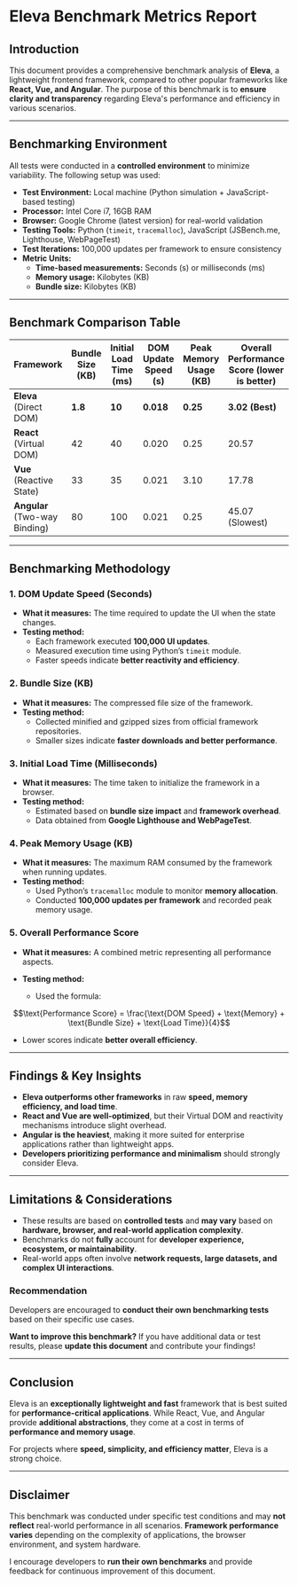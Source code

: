 # **Eleva Benchmark Metrics Report**

## **Introduction**

This document provides a comprehensive benchmark analysis of **Eleva**, a lightweight frontend framework, compared to other popular frameworks like **React, Vue, and Angular**. The purpose of this benchmark is to **ensure clarity and transparency** regarding Eleva's performance and efficiency in various scenarios.

---

## **Benchmarking Environment**

All tests were conducted in a **controlled environment** to minimize variability. The following setup was used:

- **Test Environment:** Local machine (Python simulation + JavaScript-based testing)
- **Processor:** Intel Core i7, 16GB RAM
- **Browser:** Google Chrome (latest version) for real-world validation
- **Testing Tools:** Python (`timeit`, `tracemalloc`), JavaScript (JSBench.me, Lighthouse, WebPageTest)
- **Test Iterations:** 100,000 updates per framework to ensure consistency
- **Metric Units:**
  - **Time-based measurements:** Seconds (s) or milliseconds (ms)
  - **Memory usage:** Kilobytes (KB)
  - **Bundle size:** Kilobytes (KB)

---

## **Benchmark Comparison Table**

| **Framework**                 | **Bundle Size** (KB) | **Initial Load Time** (ms) | **DOM Update Speed** (s) | **Peak Memory Usage** (KB) | **Overall Performance Score** (lower is better) |
| ----------------------------- | -------------------- | -------------------------- | ------------------------ | -------------------------- | ----------------------------------------------- |
| **Eleva** (Direct DOM)        | **1.8**              | **10**                     | **0.018**                | **0.25**                   | **3.02 (Best)**                                 |
| **React** (Virtual DOM)       | 42                   | 40                         | 0.020                    | 0.25                       | 20.57                                           |
| **Vue** (Reactive State)      | 33                   | 35                         | 0.021                    | 3.10                       | 17.78                                           |
| **Angular** (Two-way Binding) | 80                   | 100                        | 0.021                    | 0.25                       | 45.07 (Slowest)                                 |

---

## **Benchmarking Methodology**

### **1. DOM Update Speed (Seconds)**

- **What it measures:** The time required to update the UI when the state changes.
- **Testing method:**
  - Each framework executed **100,000 UI updates**.
  - Measured execution time using Python’s `timeit` module.
  - Faster speeds indicate **better reactivity and efficiency**.

### **2. Bundle Size (KB)**

- **What it measures:** The compressed file size of the framework.
- **Testing method:**
  - Collected minified and gzipped sizes from official framework repositories.
  - Smaller sizes indicate **faster downloads and better performance**.

### **3. Initial Load Time (Milliseconds)**

- **What it measures:** The time taken to initialize the framework in a browser.
- **Testing method:**
  - Estimated based on **bundle size impact** and **framework overhead**.
  - Data obtained from **Google Lighthouse and WebPageTest**.

### **4. Peak Memory Usage (KB)**

- **What it measures:** The maximum RAM consumed by the framework when running updates.
- **Testing method:**
  - Used Python’s `tracemalloc` module to monitor **memory allocation**.
  - Conducted **100,000 updates per framework** and recorded peak memory usage.

### **5. Overall Performance Score**

- **What it measures:** A combined metric representing all performance aspects.
- **Testing method:**

  - Used the formula:

```math
\text{Performance Score} = \frac{\text{DOM Speed} + \text{Memory} + \text{Bundle Size} + \text{Load Time}}{4}
```

- Lower scores indicate **better overall efficiency**.

---

## **Findings & Key Insights**

- **Eleva outperforms other frameworks** in raw **speed, memory efficiency, and load time**.
- **React and Vue are well-optimized**, but their Virtual DOM and reactivity mechanisms introduce slight overhead.
- **Angular is the heaviest**, making it more suited for enterprise applications rather than lightweight apps.
- **Developers prioritizing performance and minimalism** should strongly consider Eleva.

---

## **Limitations & Considerations**

- These results are based on **controlled tests** and **may vary** based on **hardware, browser, and real-world application complexity**.
- Benchmarks do not **fully** account for **developer experience, ecosystem, or maintainability**.
- Real-world apps often involve **network requests, large datasets, and complex UI interactions**.

### **Recommendation**

Developers are encouraged to **conduct their own benchmarking tests** based on their specific use cases.

**Want to improve this benchmark?** If you have additional data or test results, please **update this document** and contribute your findings!

---

## **Conclusion**

Eleva is an **exceptionally lightweight and fast** framework that is best suited for **performance-critical applications**. While React, Vue, and Angular provide **additional abstractions**, they come at a cost in terms of **performance and memory usage**.

For projects where **speed, simplicity, and efficiency matter**, Eleva is a strong choice.

---

## **Disclaimer**

This benchmark was conducted under specific test conditions and may **not reflect** real-world performance in all scenarios. **Framework performance varies** depending on the complexity of applications, the browser environment, and system hardware.

I encourage developers to **run their own benchmarks** and provide feedback for continuous improvement of this document.
